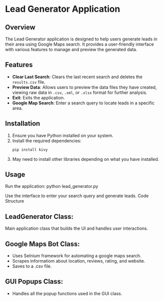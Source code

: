 
# Lead Generator Application

## Overview
The Lead Generator application is designed to help users generate leads in their area using Google Maps search. It provides a user-friendly interface with various features to manage and preview the generated data.

## Features
- **Clear Last Search**: Clears the last recent search and deletes the `results.csv` file.
- **Preview Data**: Allows users to preview the data files they have created, viewing raw data in `.csv`, `.xml`, or `.xlsx` format for further analysis.
- **Exit**: Exits the application.
- **Google Map Search**: Enter a search query to locate leads in a specific area.

## Installation
1. Ensure you have Python installed on your system.
2. Install the required dependencies:
   ```bash
   pip install kivy

3. May need to install other libraries depending on what you have installed.

## Usage
Run the application:
python lead_generator.py

Use the interface to enter your search query and generate leads.
Code Structure

## LeadGenerator Class: 
Main application class that builds the UI and handles user interactions.

## Google Maps Bot Class:

- Uses Selnium framework for automating a google maps search.
- Scrapes informatiom about location, reviews, rating, and website.
- Saves to a .csv file.

## GUI Popups Class:

- Handles all the popup functions used in the GUI class.
